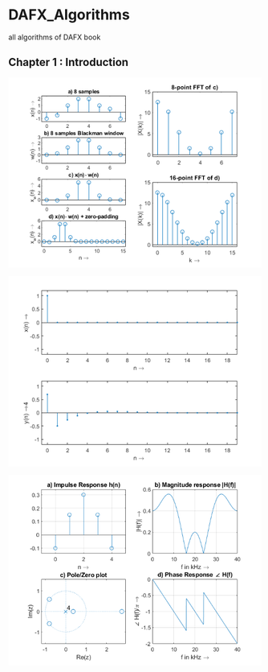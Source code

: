 # DAFX_Algorithms
all algorithms of DAFX book

## Chapter 1 : Introduction

<p align="center"><img src="Chapter1-Introduction/img/M15.png" width="700" /></p>
<p align="center"><img src="Chapter1-Introduction/img/M18.png" width="700" />
</p><p align="center"><img src="Chapter1-Introduction/img/M19.png" width="700" /></p>
